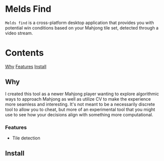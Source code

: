 # Melds Find

`Melds find` is a cross-platform desktop application that provides you with potential win conditions based on your Mahjong tile set, detected through a video stream.

# Contents

[Why](##Why)
  [Features](###Features)
[Install](##Install)

## Why

I created this tool as a newer Mahjong player wanting to explore algorithmic ways to approach Mahjong as well as utilize CV to make the experience more seamless and interesting.
It's not meant to be a necessarily discrete tool to allow you to cheat, but more of an experimental tool that you might use to see how your decisions align with something more computational.

### Features

- Tile detection

## Install

